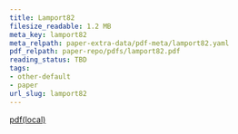 ```yaml
---
title: Lamport82
filesize_readable: 1.2 MB
meta_key: lamport82
meta_relpath: paper-extra-data/pdf-meta/lamport82.yaml
pdf_relpath: paper-repo/pdfs/lamport82.pdf
reading_status: TBD
tags:
- other-default
- paper
url_slug: lamport82
---
```


[pdf(local)](../../paper-repo/pdfs/lamport82.pdf)
